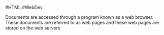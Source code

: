 #HTML #WebDev 

Documents are accessed through a program known as a web browser.
These documents are referred to as web pages and these web pages are stored on the web servers 